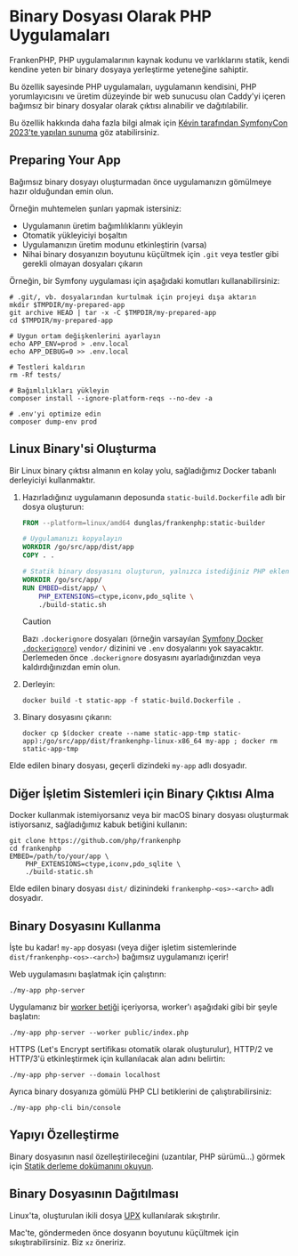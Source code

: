 # Binary Dosyası Olarak PHP Uygulamaları

FrankenPHP, PHP uygulamalarının kaynak kodunu ve varlıklarını statik, kendi kendine yeten bir binary dosyaya yerleştirme yeteneğine sahiptir.

Bu özellik sayesinde PHP uygulamaları, uygulamanın kendisini, PHP yorumlayıcısını ve üretim düzeyinde bir web sunucusu olan Caddy'yi içeren bağımsız bir binary dosyalar olarak çıktısı alınabilir ve dağıtılabilir.

Bu özellik hakkında daha fazla bilgi almak için [Kévin tarafından SymfonyCon 2023'te yapılan sunuma](https://dunglas.dev/2023/12/php-and-symfony-apps-as-standalone-binaries/) göz atabilirsiniz.

## Preparing Your App

Bağımsız binary dosyayı oluşturmadan önce uygulamanızın gömülmeye hazır olduğundan emin olun.

Örneğin muhtemelen şunları yapmak istersiniz:

- Uygulamanın üretim bağımlılıklarını yükleyin
- Otomatik yükleyiciyi boşaltın
- Uygulamanızın üretim modunu etkinleştirin (varsa)
- Nihai binary dosyanızın boyutunu küçültmek için `.git` veya testler gibi gerekli olmayan dosyaları çıkarın

Örneğin, bir Symfony uygulaması için aşağıdaki komutları kullanabilirsiniz:

```console
# .git/, vb. dosyalarından kurtulmak için projeyi dışa aktarın
mkdir $TMPDIR/my-prepared-app
git archive HEAD | tar -x -C $TMPDIR/my-prepared-app
cd $TMPDIR/my-prepared-app

# Uygun ortam değişkenlerini ayarlayın
echo APP_ENV=prod > .env.local
echo APP_DEBUG=0 >> .env.local

# Testleri kaldırın
rm -Rf tests/

# Bağımlılıkları yükleyin
composer install --ignore-platform-reqs --no-dev -a

# .env'yi optimize edin
composer dump-env prod
```

## Linux Binary'si Oluşturma

Bir Linux binary çıktısı almanın en kolay yolu, sağladığımız Docker tabanlı derleyiciyi kullanmaktır.

1. Hazırladığınız uygulamanın deposunda `static-build.Dockerfile` adlı bir dosya oluşturun:

   ```dockerfile
   FROM --platform=linux/amd64 dunglas/frankenphp:static-builder

   # Uygulamanızı kopyalayın
   WORKDIR /go/src/app/dist/app
   COPY . .

   # Statik binary dosyasını oluşturun, yalnızca istediğiniz PHP eklentilerini seçtiğinizden emin olun
   WORKDIR /go/src/app/
   RUN EMBED=dist/app/ \
       PHP_EXTENSIONS=ctype,iconv,pdo_sqlite \
       ./build-static.sh
   ```

   > [!CAUTION]
   >
   > Bazı `.dockerignore` dosyaları (örneğin varsayılan [Symfony Docker `.dockerignore`](https://github.com/dunglas/symfony-docker/blob/main/.dockerignore))
   > `vendor/` dizinini ve `.env` dosyalarını yok sayacaktır. Derlemeden önce `.dockerignore` dosyasını ayarladığınızdan veya kaldırdığınızdan emin olun.

2. Derleyin:

   ```console
   docker build -t static-app -f static-build.Dockerfile .
   ```

3. Binary dosyasını çıkarın:

   ```console
   docker cp $(docker create --name static-app-tmp static-app):/go/src/app/dist/frankenphp-linux-x86_64 my-app ; docker rm static-app-tmp
   ```

Elde edilen binary dosyası, geçerli dizindeki `my-app` adlı dosyadır.

## Diğer İşletim Sistemleri için Binary Çıktısı Alma

Docker kullanmak istemiyorsanız veya bir macOS binary dosyası oluşturmak istiyorsanız, sağladığımız kabuk betiğini kullanın:

```console
git clone https://github.com/php/frankenphp
cd frankenphp
EMBED=/path/to/your/app \
    PHP_EXTENSIONS=ctype,iconv,pdo_sqlite \
    ./build-static.sh
```

Elde edilen binary dosyası `dist/` dizinindeki `frankenphp-<os>-<arch>` adlı dosyadır.

## Binary Dosyasını Kullanma

İşte bu kadar! `my-app` dosyası (veya diğer işletim sistemlerinde `dist/frankenphp-<os>-<arch>`) bağımsız uygulamanızı içerir!

Web uygulamasını başlatmak için çalıştırın:

```console
./my-app php-server
```

Uygulamanız bir [worker betiği](worker.md) içeriyorsa, worker'ı aşağıdaki gibi bir şeyle başlatın:

```console
./my-app php-server --worker public/index.php
```

HTTPS (Let's Encrypt sertifikası otomatik olarak oluşturulur), HTTP/2 ve HTTP/3'ü etkinleştirmek için kullanılacak alan adını belirtin:

```console
./my-app php-server --domain localhost
```

Ayrıca binary dosyanıza gömülü PHP CLI betiklerini de çalıştırabilirsiniz:

```console
./my-app php-cli bin/console
```

## Yapıyı Özelleştirme

Binary dosyasının nasıl özelleştirileceğini (uzantılar, PHP sürümü...) görmek için [Statik derleme dokümanını okuyun](static.md).

## Binary Dosyasının Dağıtılması

Linux'ta, oluşturulan ikili dosya [UPX](https://upx.github.io) kullanılarak sıkıştırılır.

Mac'te, göndermeden önce dosyanın boyutunu küçültmek için sıkıştırabilirsiniz.
Biz `xz` öneririz.
